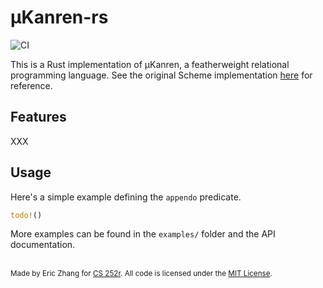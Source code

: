 # µKanren-rs

![CI](https://github.com/ekzhang/ukanren-rs/workflows/CI/badge.svg?branch=main&event=push)

This is a Rust implementation of µKanren, a featherweight relational programming
language. See the original Scheme implementation
[here](https://github.com/jasonhemann/microKanren) for reference.

## Features

XXX

## Usage

Here's a simple example defining the `appendo` predicate.

```rust
todo!()
```

More examples can be found in the `examples/` folder and the API documentation.

<br>

<sup>
Made by Eric Zhang for
<a href="https://pl-design-seminar.seas.harvard.edu/">CS 252r</a>. All code is
licensed under the <a href="LICENSE">MIT License</a>.
</sup>
